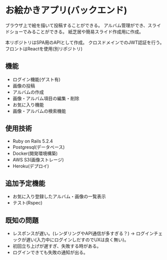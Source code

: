 # お絵かきアプリ(バックエンド)
ブラウザ上で絵を描いて投稿することができる。
アルバム管理ができ、スライドショーでみることができる。
紙芝居や簡易スライド作成用に作成。

本リポジトリはSPA用のAPIとして作成。
クロスドメインでのJWT認証を行う。
フロントはReactを使用(別リポジトリ)

## 機能
- ログイン機能(ゲスト有)
- 画像の投稿
- アルバムの作成
- 画像・アルバム項目の編集・削除
- お気に入り機能
- 画像・アルバムの検索機能

## 使用技術
- Ruby on Rails 5.2.4
- Postgresql(データベース)
- Docker(開発環境構築)
- AWS S3(画像ストレージ)
- Heroku(デプロイ)

## 追加予定機能
- お気に入り登録したアルバム・画像の一覧表示
- テスト(Rspec)

## 既知の問題
- レスポンスが遅い。(レンダリングやAPI通信が多すぎる？)
  -> ログインチェックが遅い(入力中にログインしだすのでUXは良く無い)。
- 初回立ち上げが遅すぎ、失敗する時がある。
- ログインできても失敗の通知が出る。